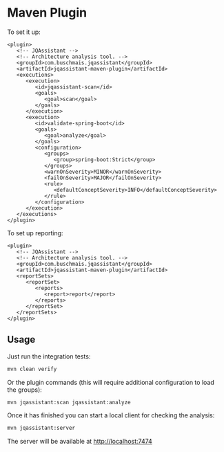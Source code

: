 # Maven Plugin

To set it up:

```markup
<plugin>
   <!-- JQAssistant -->
   <!-- Architecture analysis tool. -->
   <groupId>com.buschmais.jqassistant</groupId>
   <artifactId>jqassistant-maven-plugin</artifactId>
   <executions>
      <execution>
         <id>jqassistant-scan</id>
         <goals>
            <goal>scan</goal>
         </goals>
      </execution>
      <execution>
         <id>validate-spring-boot</id>
         <goals>
            <goal>analyze</goal>
         </goals>
         <configuration>
            <groups>
               <group>spring-boot:Strict</group>
            </groups>
            <warnOnSeverity>MINOR</warnOnSeverity>
            <failOnSeverity>MAJOR</failOnSeverity>
            <rule>
               <defaultConceptSeverity>INFO</defaultConceptSeverity>
            </rule>
         </configuration>
      </execution>
   </executions>
</plugin>
```

To set up reporting:

```markup
<plugin>
   <!-- JQAssistant -->
   <!-- Architecture analysis tool. -->
   <groupId>com.buschmais.jqassistant</groupId>
   <artifactId>jqassistant-maven-plugin</artifactId>
   <reportSets>
      <reportSet>
         <reports>
            <report>report</report>
         </reports>
      </reportSet>
   </reportSets>
</plugin>
```

## Usage

Just run the integration tests:

```bash
mvn clean verify
```

Or the plugin commands \(this will require additional configuration to load the groups\):

```text
mvn jqassistant:scan jqassistant:analyze
```

Once it has finished you can start a local client for checking the analysis:

```bash
mvn jqassistant:server
```

The server will be available at [http://localhost:7474](http://localhost:7474)

